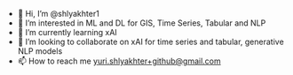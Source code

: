 - 👋 Hi, I’m @shlyakhter1
- 👀 I’m interested in ML and DL for GIS, Time Series, Tabular and NLP
- 🌱 I’m currently learning xAI
- 💞️ I’m looking to collaborate on xAI for time series and tabular, generative NLP models
- 📫 How to reach me yuri.shlyakhter+github@gmail.com

<!---
shlyakhter1/shlyakhter1 is a ✨ special ✨ repository because its `README.md` (this file) appears on your GitHub profile.
You can click the Preview link to take a look at your changes.
--->
